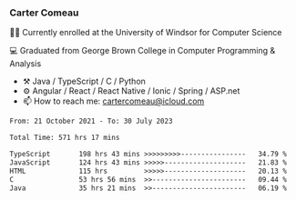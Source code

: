 ### Carter Comeau

🙋‍♂️ Currently enrolled at the University of Windsor for Computer Science

💻 Graduated from George Brown College in Computer Programming & Analysis

- ⚒️ Java / TypeScript / C / Python
- ⚙️ Angular / React / React Native / Ionic / Spring / ASP.net
- 📫 How to reach me: cartercomeau@icloud.com

<!--START_SECTION:waka-->

```txt
From: 21 October 2021 - To: 30 July 2023

Total Time: 571 hrs 17 mins

TypeScript       198 hrs 43 mins >>>>>>>>>----------------   34.79 %
JavaScript       124 hrs 43 mins >>>>>--------------------   21.83 %
HTML             115 hrs         >>>>>--------------------   20.13 %
C                53 hrs 56 mins  >>-----------------------   09.44 %
Java             35 hrs 21 mins  >>-----------------------   06.19 %
```

<!--END_SECTION:waka-->
